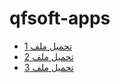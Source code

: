 # qfsoft-apps
- [تحميل ملف 1](https://github.com/username/qfsoft-apps/raw/darauf/file1.ext)
- [تحميل ملف 2](https://github.com/username/qfsoft-apps/raw/main/file2.ext)
- [تحميل ملف 3](https://github.com/username/qfsoft-apps/raw/main/file3.ext)
